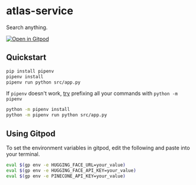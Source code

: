 # atlas-service
Search anything.

[![Open in Gitpod](https://gitpod.io/button/open-in-gitpod.svg)](https://gitpod.io/#https://github.com/atilatech/atlas-service)

## Quickstart

```bash
pip install pipenv
pipenv install
pipenv run python src/app.py
```

If `pipenv` doesn't work, [try](https://discuss.codecademy.com/t/installing-pipenv-on-a-mac-command-not-found/633353/3)
prefixing all your commands with `python -m pipenv`

```bash
python -m pipenv install
python -m pipenv run python src/app.py
```

## Using Gitpod

To set the environment variables in gitpod,
edit the following and paste into your terminal.

```bash
eval $(gp env -e HUGGING_FACE_URL=your_value)
eval $(gp env -e HUGGING_FACE_API_KEY=your_value)
eval $(gp env -e PINECONE_API_KEY=your_value)
```
